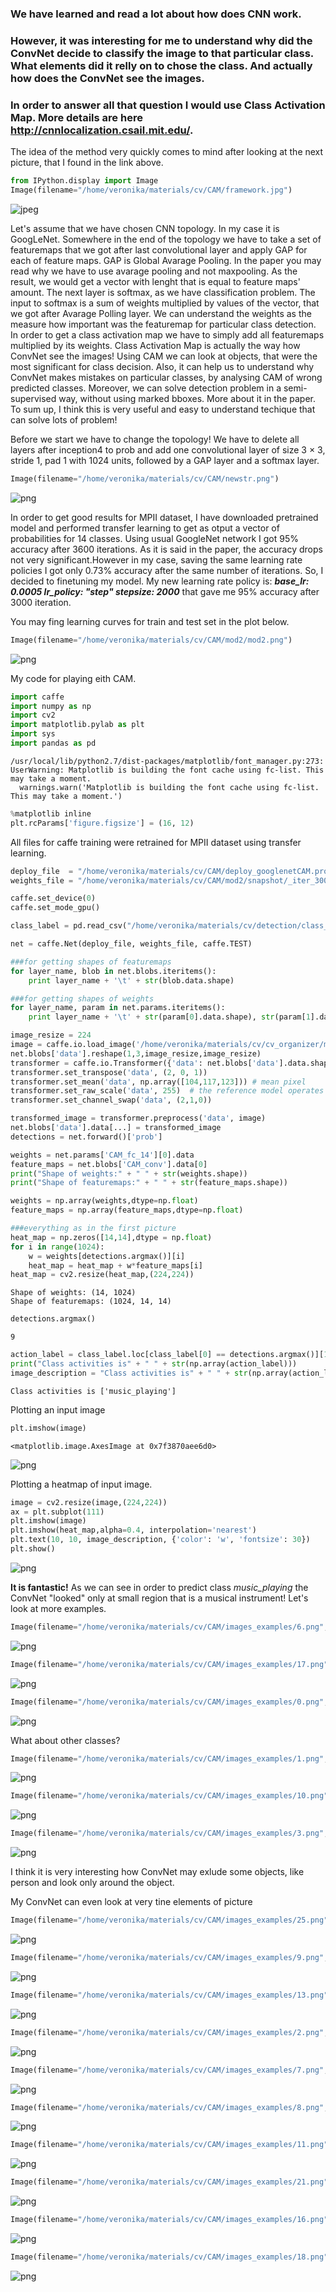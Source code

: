 
### We have learned and read a lot about how does CNN work. 
### However, it was interesting for me to understand why did the ConvNet decide to classify the image to that particular class. What elements did it relly on to chose the class. And actually how does the ConvNet see the images.
### In order to answer all that question I would use Class Activation Map. More details are here <http://cnnlocalization.csail.mit.edu/>. 


The idea of the method very quickly comes to mind after looking at the next picture, that I found in the link above.


```python
from IPython.display import Image
Image(filename="/home/veronika/materials/cv/CAM/framework.jpg")
```




![jpeg](/img/output_2_0.jpeg)



Let's assume that we have chosen CNN topology. In my case it is GoogLeNet. Somewhere in the end of the topology we have to take a set of featuremaps that we got after last convolutional layer and apply GAP for each of feature maps. GAP is Global Avarage Pooling. In the paper you may read why we have to use avarage pooling and not maxpooling. As the result, we would get a vector with lenght that is equal to feature maps' amount. The next layer is softmax, as we have classification problem. The input to softmax is a sum of weights multiplied by values of the vector, that we got after Avarage Polling layer. We can understand the weights as the measure how important was the featuremap for particular class detection. In order to get a class activation map we have to simply add all featuremaps multiplied by its weights. Class Activation Map is actually the way how ConvNet see the images! Using CAM we can look at objects, that were the most significant for class decision. Also, it can help us to understand why ConvNet makes mistakes on particular classes, by analysing CAM of wrong predicted classes. 
Moreover, we can solve detection problem in a semi-supervised way, without using marked bboxes. More about it in the paper.
To sum up, I think this is very useful and easy to understand techique that can solve lots of problem!

Before we start we have to change the topology! We have to delete all layers after inception4 to prob and add one convolutional layer of size 3 × 3, stride 1, pad 1 with 1024 units, followed by a GAP layer and a softmax layer.


```python
Image(filename="/home/veronika/materials/cv/CAM/newstr.png")
```




![png](/img/output_5_0.png)



In order to get good results for MPII dataset, I have downloaded pretrained model and performed transfer learning to get as otput a vector of probabilities for 14 classes.
Using usual GoogleNet network I got 95% accuracy after 3600 iterations. As it is said in the paper, the accuracy drops not very significant.However in my case, saving the same learning rate policies I got only 0.73% accuracy after the same number of iterations. So, I decided to finetuning my model. My new learning rate policy is:
***base_lr: 0.0005
lr_policy: "step"
stepsize: 2000***
that gave me 95% accuracy after 3000 iteration.

You may fing learning curves for train and test set in the plot below.


```python
Image(filename="/home/veronika/materials/cv/CAM/mod2/mod2.png")
```




![png](/img/output_8_0.png)



My code for playing eith CAM.


```python
import caffe
import numpy as np
import cv2
import matplotlib.pylab as plt
import sys
import pandas as pd
```

    /usr/local/lib/python2.7/dist-packages/matplotlib/font_manager.py:273: UserWarning: Matplotlib is building the font cache using fc-list. This may take a moment.
      warnings.warn('Matplotlib is building the font cache using fc-list. This may take a moment.')



```python
%matplotlib inline
plt.rcParams['figure.figsize'] = (16, 12)
```

All files for caffe training were retrained for MPII dataset using transfer learning.


```python
deploy_file  = "/home/veronika/materials/cv/CAM/deploy_googlenetCAM.prototxt"
weights_file = "/home/veronika/materials/cv/CAM/mod2/snapshot/_iter_3000.caffemodel"

caffe.set_device(0)
caffe.set_mode_gpu()
```


```python
class_label = pd.read_csv("/home/veronika/materials/cv/detection/class_labels.csv", sep = " ", header = None)

```


```python
net = caffe.Net(deploy_file, weights_file, caffe.TEST)
```


```python
###for getting shapes of featuremaps
for layer_name, blob in net.blobs.iteritems():
    print layer_name + '\t' + str(blob.data.shape)
```


```python
###for getting shapes of weights
for layer_name, param in net.params.iteritems():
    print layer_name + '\t' + str(param[0].data.shape), str(param[1].data.shape)
```


```python
image_resize = 224
image = caffe.io.load_image('/home/veronika/materials/cv/cv_organizer/mydata/test/034947412.jpg')
net.blobs['data'].reshape(1,3,image_resize,image_resize)
transformer = caffe.io.Transformer({'data': net.blobs['data'].data.shape})
transformer.set_transpose('data', (2, 0, 1))
transformer.set_mean('data', np.array([104,117,123])) # mean pixel
transformer.set_raw_scale('data', 255)  # the reference model operates on images in [0,255] range instead of [0,1]
transformer.set_channel_swap('data', (2,1,0))

transformed_image = transformer.preprocess('data', image)
net.blobs['data'].data[...] = transformed_image
detections = net.forward()['prob']
```


```python
weights = net.params['CAM_fc_14'][0].data
feature_maps = net.blobs['CAM_conv'].data[0]
print("Shape of weights:" + " " + str(weights.shape))
print("Shape of featuremaps:" + " " + str(feature_maps.shape))

weights = np.array(weights,dtype=np.float)
feature_maps = np.array(feature_maps,dtype=np.float)

###everything as in the first picture
heat_map = np.zeros([14,14],dtype = np.float)
for i in range(1024):
    w = weights[detections.argmax()][i]
    heat_map = heat_map + w*feature_maps[i]
heat_map = cv2.resize(heat_map,(224,224))
```

    Shape of weights: (14, 1024)
    Shape of featuremaps: (1024, 14, 14)



```python
detections.argmax()
```




    9




```python
action_label = class_label.loc[class_label[0] == detections.argmax()][1]
print("Class activities is" + " " + str(np.array(action_label)))
image_description = "Class activities is" + " " + str(np.array(action_label))
```

    Class activities is ['music_playing']


Plotting an input image


```python
plt.imshow(image)
```




    <matplotlib.image.AxesImage at 0x7f3870aee6d0>




![png](/img/output_23_1.png)


Plotting a heatmap of input image.


```python
image = cv2.resize(image,(224,224))
ax = plt.subplot(111)
plt.imshow(image)
plt.imshow(heat_map,alpha=0.4, interpolation='nearest')
plt.text(10, 10, image_description, {'color': 'w', 'fontsize': 30})
plt.show()
```


![png](/img/output_25_0.png)


**It is fantastic!** As we can see in order to predict class *music_playing* the ConvNet "looked" only at small region that is a musical instrument!
Let's look at more examples.


```python
Image(filename="/home/veronika/materials/cv/CAM/images_examples/6.png", width=420)
```




![png](/img/output_27_0.png)




```python
Image(filename="/home/veronika/materials/cv/CAM/images_examples/17.png", width=420)
```




![png](/img/output_28_0.png)




```python
Image(filename="/home/veronika/materials/cv/CAM/images_examples/0.png", width=420)
```




![png](/img/output_29_0.png)



What about other classes?


```python
Image(filename="/home/veronika/materials/cv/CAM/images_examples/1.png", width=420)

```




![png](/img/output_31_0.png)




```python
Image(filename="/home/veronika/materials/cv/CAM/images_examples/10.png", width=420)
```




![png](/img/output_32_0.png)




```python
Image(filename="/home/veronika/materials/cv/CAM/images_examples/3.png", width=420)
```




![png](/img/output_33_0.png)



I think it is very interesting how ConvNet may exlude some objects, like person and look only around the object.

My ConvNet can even look at very tine elements of picture


```python
Image(filename="/home/veronika/materials/cv/CAM/images_examples/25.png", width=420)
```




![png](/img/output_36_0.png)




```python
Image(filename="/home/veronika/materials/cv/CAM/images_examples/9.png", width=420)
```




![png](/img/output_37_0.png)




```python
Image(filename="/home/veronika/materials/cv/CAM/images_examples/13.png", width=420)
```




![png](/img/output_38_0.png)




```python
Image(filename="/home/veronika/materials/cv/CAM/images_examples/2.png", width=420)
```




![png](/img/output_39_0.png)




```python
Image(filename="/home/veronika/materials/cv/CAM/images_examples/7.png", width=420)
```




![png](/img/output_40_0.png)




```python
Image(filename="/home/veronika/materials/cv/CAM/images_examples/8.png", width=420)
```




![png](/img/output_41_0.png)




```python
Image(filename="/home/veronika/materials/cv/CAM/images_examples/11.png", width=420)
```




![png](/img/output_42_0.png)




```python
Image(filename="/home/veronika/materials/cv/CAM/images_examples/21.png", width=420)
```




![png](/img/output_43_0.png)




```python
Image(filename="/home/veronika/materials/cv/CAM/images_examples/16.png", width=420)
```




![png](/img/output_44_0.png)




```python
Image(filename="/home/veronika/materials/cv/CAM/images_examples/18.png", width=420)
```




![png](/img/output_45_0.png)




```python

```
